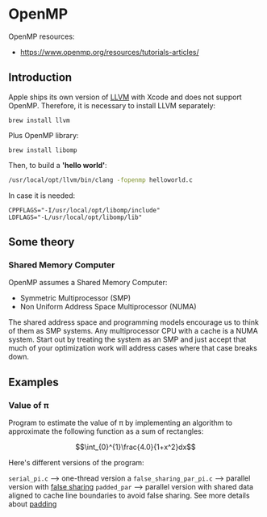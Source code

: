 # OpenMP

OpenMP resources:

- https://www.openmp.org/resources/tutorials-articles/


## Introduction

Apple ships its own version of [LLVM](https://llvm.org/) with Xcode and does not support OpenMP. Therefore, it is necessary to install LLVM separately:

```
brew install llvm
```

Plus OpenMP library:

```
brew install libomp
```

Then, to build a __'hello world'__:

```sh
/usr/local/opt/llvm/bin/clang -fopenmp helloworld.c
```

In case it is needed:

```
CPPFLAGS="-I/usr/local/opt/libomp/include"
LDFLAGS="-L/usr/local/opt/libomp/lib"
```


## Some theory

### Shared Memory Computer

OpenMP assumes a Shared Memory Computer:

- Symmetric Multiprocessor (SMP)
- Non Uniform Address Space Multiprocessor (NUMA)

The shared address space and programming models encourage us to think of them as SMP systems.
Any multiprocessor CPU with a cache is a NUMA system. Start out by treating the system as an SMP and just accept that much of your optimization work will address cases where that case breaks down.


## Examples

### Value of π

Program to estimate the value of π by implementing an algorithm to approximate the following function as a sum of rectangles:

$$\int_{0}^{1}\frac{4.0}{1+x^2}dx$$

Here's different versions of the program:

`serial_pi.c` --> one-thread version a
`false_sharing_par_pi.c` --> parallel version with [false sharing](http://www.nic.uoregon.edu/~khuck/ts/acumem-report/manual_html/ch06s07.html#:~:text=In%20OpenMP%20programs%20False%20sharing,thread%20local%20variables%20often%20helps.&text=Avoid%20writing%20to%20global%20data%20that%20is%20accessed%20from%20multiple%20threads.&text=Align%20shared%20global%20data%20to%20cache%20line%20boundaries.)
`padded_par` --> parallel version with shared data aligned to cache line boundaries to avoid false sharing. See more details about [padding](http://www.catb.org/esr/structure-packing/)

